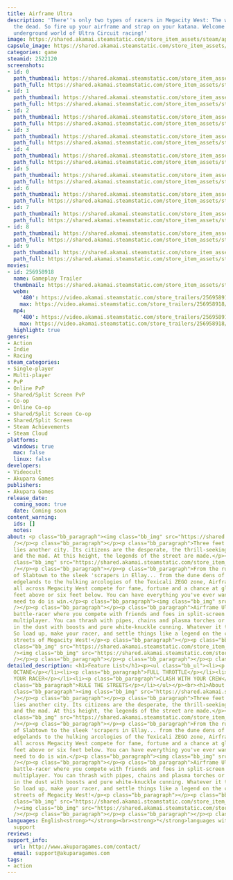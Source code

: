 ```yaml
---
title: Airframe Ultra
description: 'There''s only two types of racers in Megacity West: The winners and
  the dead. So fire up your airframe and strap on your katana. Welcome to the violent
  underground world of Ultra Circuit racing!'
image: https://shared.akamai.steamstatic.com/store_item_assets/steam/apps/2522120/header.jpg?t=1731694340
capsule_image: https://shared.akamai.steamstatic.com/store_item_assets/steam/apps/2522120/8e243f9575a26f2d5c15399fa2af9a0fb6ad59dc/capsule_231x87.jpg?t=1731694340
categories: game
steamid: 2522120
screenshots:
- id: 0
  path_thumbnail: https://shared.akamai.steamstatic.com/store_item_assets/steam/apps/2522120/ss_282d9d3980cba0b26e84a7f00788870e18b8f7a9.600x338.jpg?t=1731694340
  path_full: https://shared.akamai.steamstatic.com/store_item_assets/steam/apps/2522120/ss_282d9d3980cba0b26e84a7f00788870e18b8f7a9.1920x1080.jpg?t=1731694340
- id: 1
  path_thumbnail: https://shared.akamai.steamstatic.com/store_item_assets/steam/apps/2522120/ss_34e0b45b9ec7aee1e992622cbd32b6825a418e73.600x338.jpg?t=1731694340
  path_full: https://shared.akamai.steamstatic.com/store_item_assets/steam/apps/2522120/ss_34e0b45b9ec7aee1e992622cbd32b6825a418e73.1920x1080.jpg?t=1731694340
- id: 2
  path_thumbnail: https://shared.akamai.steamstatic.com/store_item_assets/steam/apps/2522120/ss_1fbd5a4bb8ae271506a2d047aec1769a9cff5290.600x338.jpg?t=1731694340
  path_full: https://shared.akamai.steamstatic.com/store_item_assets/steam/apps/2522120/ss_1fbd5a4bb8ae271506a2d047aec1769a9cff5290.1920x1080.jpg?t=1731694340
- id: 3
  path_thumbnail: https://shared.akamai.steamstatic.com/store_item_assets/steam/apps/2522120/ss_6a4f8aedfb2b864be2913ede0bd16107fa778967.600x338.jpg?t=1731694340
  path_full: https://shared.akamai.steamstatic.com/store_item_assets/steam/apps/2522120/ss_6a4f8aedfb2b864be2913ede0bd16107fa778967.1920x1080.jpg?t=1731694340
- id: 4
  path_thumbnail: https://shared.akamai.steamstatic.com/store_item_assets/steam/apps/2522120/ss_646d5fc30e1cf44c70b1220443c7899892e56861.600x338.jpg?t=1731694340
  path_full: https://shared.akamai.steamstatic.com/store_item_assets/steam/apps/2522120/ss_646d5fc30e1cf44c70b1220443c7899892e56861.1920x1080.jpg?t=1731694340
- id: 5
  path_thumbnail: https://shared.akamai.steamstatic.com/store_item_assets/steam/apps/2522120/ss_4494cae6434aec04b1566ee81e926fb29d35c0f4.600x338.jpg?t=1731694340
  path_full: https://shared.akamai.steamstatic.com/store_item_assets/steam/apps/2522120/ss_4494cae6434aec04b1566ee81e926fb29d35c0f4.1920x1080.jpg?t=1731694340
- id: 6
  path_thumbnail: https://shared.akamai.steamstatic.com/store_item_assets/steam/apps/2522120/ss_ff8f0102e1c750a0e526ca5746f41c71cab36cec.600x338.jpg?t=1731694340
  path_full: https://shared.akamai.steamstatic.com/store_item_assets/steam/apps/2522120/ss_ff8f0102e1c750a0e526ca5746f41c71cab36cec.1920x1080.jpg?t=1731694340
- id: 7
  path_thumbnail: https://shared.akamai.steamstatic.com/store_item_assets/steam/apps/2522120/ss_c723295f8f1f09f9ba792b3e95e4a0bd6445259f.600x338.jpg?t=1731694340
  path_full: https://shared.akamai.steamstatic.com/store_item_assets/steam/apps/2522120/ss_c723295f8f1f09f9ba792b3e95e4a0bd6445259f.1920x1080.jpg?t=1731694340
- id: 8
  path_thumbnail: https://shared.akamai.steamstatic.com/store_item_assets/steam/apps/2522120/ss_4ab6bb641bcb6bdd2c2790b605cfef71bac31eed.600x338.jpg?t=1731694340
  path_full: https://shared.akamai.steamstatic.com/store_item_assets/steam/apps/2522120/ss_4ab6bb641bcb6bdd2c2790b605cfef71bac31eed.1920x1080.jpg?t=1731694340
- id: 9
  path_thumbnail: https://shared.akamai.steamstatic.com/store_item_assets/steam/apps/2522120/ss_21b577a89486b4b6856b6a54841f435dcdaa1ab9.600x338.jpg?t=1731694340
  path_full: https://shared.akamai.steamstatic.com/store_item_assets/steam/apps/2522120/ss_21b577a89486b4b6856b6a54841f435dcdaa1ab9.1920x1080.jpg?t=1731694340
movies:
- id: 256958918
  name: Gameplay Trailer
  thumbnail: https://shared.akamai.steamstatic.com/store_item_assets/steam/apps/256958918/406478ccb44b6408b530fd1a3936797b3b703620/movie_600x337.jpg?t=1731694334
  webm:
    '480': https://video.akamai.steamstatic.com/store_trailers/256958918/movie480_vp9.webm?t=1731694334
    max: https://video.akamai.steamstatic.com/store_trailers/256958918/movie_max_vp9.webm?t=1731694334
  mp4:
    '480': https://video.akamai.steamstatic.com/store_trailers/256958918/movie480.mp4?t=1731694334
    max: https://video.akamai.steamstatic.com/store_trailers/256958918/movie_max.mp4?t=1731694334
  highlight: true
genres:
- Action
- Indie
- Racing
steam_categories:
- Single-player
- Multi-player
- PvP
- Online PvP
- Shared/Split Screen PvP
- Co-op
- Online Co-op
- Shared/Split Screen Co-op
- Shared/Split Screen
- Steam Achievements
- Steam Cloud
platforms:
  windows: true
  mac: false
  linux: false
developers:
- Videocult
- Akupara Games
publishers:
- Akupara Games
release_date:
  coming_soon: true
  date: Coming soon
content_warning:
  ids: []
  notes:
about: <p class="bb_paragraph"><img class="bb_img" src="https://shared.akamai.steamstatic.com/store_item_assets/steam/apps/2522120/extras/My_Character_Alternate_Crop.png?t=1731694340"
  /></p><p class="bb_paragraph"></p><p class="bb_paragraph">Three feet above the blacktop
  lies another city. Its citizens are the desperate, the thrill-seeking, the dangerous
  and the mad. At this height, the legends of the street are made.</p><p class="bb_paragraph"><img
  class="bb_img" src="https://shared.akamai.steamstatic.com/store_item_assets/steam/apps/2522120/extras/AFU_Graphic_GIF_FullThrottle_616x220_V2.gif?t=1731694340"
  /></p><p class="bb_paragraph"></p><p class="bb_paragraph">From the rusting shipyards
  of Slabtown to the sleek 'scrapers in Ellay... from the dune dens of the Ysidro
  edgelands to the hulking arcologies of the Texicali ZEGO zone, Airframe racers from
  all across Megacity West compete for fame, fortune and a chance at glory... three
  feet above or six feet below. You can have everything you've ever wanted. All you
  need to do is win.</p><p class="bb_paragraph"><img class="bb_img" src="https://shared.akamai.steamstatic.com/store_item_assets/steam/apps/2522120/extras/AFU_Graphic_GIF_HiOctane_616x220_V2.gif?t=1731694340"
  /></p><p class="bb_paragraph"></p><p class="bb_paragraph">Airframe Ultra is a fast-paced
  battle-racer where you compete with friends and foes in split-screen and online
  multiplayer. You can thrash with pipes, chains and plasma torches or leave them
  in the dust with boosts and pure white-knuckle cunning. Whatever it takes to win.
  So load up, make your racer, and settle things like a legend on the cracked asphalt
  streets of Megacity West!</p><p class="bb_paragraph"></p><p class="bb_paragraph"><img
  class="bb_img" src="https://shared.akamai.steamstatic.com/store_item_assets/steam/apps/2522120/extras/AFU_Graphic_GIF_LowFiCyberpunk_616x220_V2.gif?t=1731694340"
  /><img class="bb_img" src="https://shared.akamai.steamstatic.com/store_item_assets/steam/apps/2522120/extras/AFU_Steam_LineBreak-A.png?t=1731694340"
  /></p><p class="bb_paragraph"></p><p class="bb_paragraph"></p><p class="bb_paragraph"></p>
detailed_description: <h1>Feature List</h1><p><ul class="bb_ul"><li><p class="bb_paragraph">HI
  OCTANE</p></li><li><p class="bb_paragraph">FULL THROTTLE</p></li><li><p class="bb_paragraph">MAKE
  YOUR RACER</p></li><li><p class="bb_paragraph">CLASH WITH YOUR CREW</p></li><li><p
  class="bb_paragraph">RULE THE STREETS</p></li></ul></p><br><h1>About the Game</h1><p
  class="bb_paragraph"><img class="bb_img" src="https://shared.akamai.steamstatic.com/store_item_assets/steam/apps/2522120/extras/My_Character_Alternate_Crop.png?t=1731694340"
  /></p><p class="bb_paragraph"></p><p class="bb_paragraph">Three feet above the blacktop
  lies another city. Its citizens are the desperate, the thrill-seeking, the dangerous
  and the mad. At this height, the legends of the street are made.</p><p class="bb_paragraph"><img
  class="bb_img" src="https://shared.akamai.steamstatic.com/store_item_assets/steam/apps/2522120/extras/AFU_Graphic_GIF_FullThrottle_616x220_V2.gif?t=1731694340"
  /></p><p class="bb_paragraph"></p><p class="bb_paragraph">From the rusting shipyards
  of Slabtown to the sleek 'scrapers in Ellay... from the dune dens of the Ysidro
  edgelands to the hulking arcologies of the Texicali ZEGO zone, Airframe racers from
  all across Megacity West compete for fame, fortune and a chance at glory... three
  feet above or six feet below. You can have everything you've ever wanted. All you
  need to do is win.</p><p class="bb_paragraph"><img class="bb_img" src="https://shared.akamai.steamstatic.com/store_item_assets/steam/apps/2522120/extras/AFU_Graphic_GIF_HiOctane_616x220_V2.gif?t=1731694340"
  /></p><p class="bb_paragraph"></p><p class="bb_paragraph">Airframe Ultra is a fast-paced
  battle-racer where you compete with friends and foes in split-screen and online
  multiplayer. You can thrash with pipes, chains and plasma torches or leave them
  in the dust with boosts and pure white-knuckle cunning. Whatever it takes to win.
  So load up, make your racer, and settle things like a legend on the cracked asphalt
  streets of Megacity West!</p><p class="bb_paragraph"></p><p class="bb_paragraph"><img
  class="bb_img" src="https://shared.akamai.steamstatic.com/store_item_assets/steam/apps/2522120/extras/AFU_Graphic_GIF_LowFiCyberpunk_616x220_V2.gif?t=1731694340"
  /><img class="bb_img" src="https://shared.akamai.steamstatic.com/store_item_assets/steam/apps/2522120/extras/AFU_Steam_LineBreak-A.png?t=1731694340"
  /></p><p class="bb_paragraph"></p><p class="bb_paragraph"></p><p class="bb_paragraph"></p>
languages: English<strong>*</strong><br><strong>*</strong>languages with full audio
  support
reviews:
support_info:
  url: http://www.akuparagames.com/contact/
  email: support@akuparagames.com
tags:
- action
---
```


